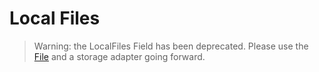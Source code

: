 # Local Files

> Warning: the LocalFiles Field has been deprecated. Please use the [File](/field/File) and a storage adapter going forward.
